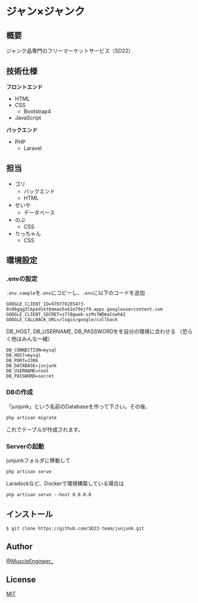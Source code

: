 # ジャン×ジャンク
## 概要

ジャンク品専門のフリーマーケットサービス（SD22）

## 技術仕様

**フロントエンド**

- HTML
- CSS
    - Bootstrap4
- JavaScript

**バックエンド**

- PHP
    - Laravel

## 担当
- ゴリ
    - バックエンド
    - HTML
- せいや
    - データベース
- のぶ
    - CSS
- りっちゃん
    - CSS

## 環境設定
### .envの設定
```.env.sample```を```.env```にコピーし、```.env```に以下のコードを追加
```
GOOGLE_CLIENT_ID=970778285473-0s06gqg3lkpedskt6mmae5o61m79ejf9.apps.googleusercontent.com
GOOGLE_CLIENT_SECRET=z7lBgwak-scMz7WDmaCowhA2
GOOGLE_CALLBACK_URL=/login/google/callback
```

DB_HOST, DB_USERNAME, DB_PASSWORDをを自分の環境に合わせる
（恐らく他はみんな一緒）
```
DB_CONNECTION=mysql
DB_HOST=mysql
DB_PORT=3306
DB_DATABASE=junjunk
DB_USERNAME=root
DB_PASSWORD=secret
```

### DBの作成
「junjunk」という名前のDatabaseを作って下さい。その後、
```
php artisan migrate
```
これでテーブルが作成されます。

### Serverの起動
junjunkフォルダに移動して
```
php artisan serve
```

Laradockなど、Dockerで環境構築している場合は
```
php artisan serve --host 0.0.0.0
```



## インストール

```
$ git clone https://github.com/SD22-team/junjunk.git
```

## Author

[@MuscleEngineer_](https://twitter.com/KHiroki86_)

## License

[MIT](http://b4b4r07.mit-license.org)
